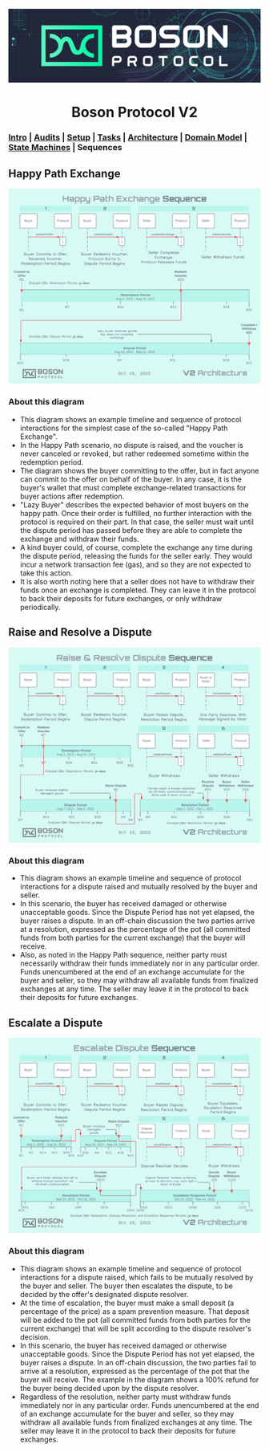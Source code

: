 [![banner](images/banner.png)](https://bosonprotocol.io)

<h1 align="center">Boson Protocol V2</h1>

### [Intro](../README.md) | [Audits](audits.md) | [Setup](setup.md) | [Tasks](tasks.md) | [Architecture](architecture.md) | [Domain Model](domain.md) | [State Machines](state-machines.md) | Sequences

## Happy Path Exchange
![Happy Path Exchange](images/Boson_Protocol_V2_-_Happy_Path_Exchange.png)

### About this diagram
* This diagram shows an example timeline and sequence of protocol interactions for the simplest case of the so-called "Happy Path Exchange".
* In the Happy Path scenario, no dispute is raised, and the voucher is never canceled or revoked, but rather redeemed sometime within the redemption period.
* The diagram shows the buyer committing to the offer, but in fact anyone can commit to the offer on behalf of the buyer. In any case, it is the buyer's wallet that must complete exchange-related transactions for buyer actions after redemption.
* "Lazy Buyer" describes the expected behavior of most buyers on the happy path. Once their order is fulfilled, no further interaction with the protocol is required on their part. In that case, the seller must wait until the dispute period has passed before they are able to complete the exchange and withdraw their funds.
* A kind buyer could, of course, complete the exchange any time during the dispute period, releasing the funds for the seller early. They would incur a network transaction fee (gas), and so they are not expected to take this action.
* It is also worth noting here that a seller does not have to withdraw their funds once an exchange is completed. They can leave it in the protocol to back their deposits for future exchanges, or only withdraw periodically.

## Raise and Resolve a Dispute
![Raise and Resolve a Dispute](images/Boson_Protocol_V2_-_Raise_and_Resolve.png)

### About this diagram
* This diagram shows an example timeline and sequence of protocol interactions for a dispute raised and mutually resolved by the buyer and seller.
* In this scenario, the buyer has received damaged or otherwise unacceptable goods. Since the Dispute Period has not yet elapsed, the buyer raises a dispute. In an off-chain discussion the two parties arrive at a resolution, expressed as the percentage of the pot (all committed funds from both parties for the current exchange) that the buyer will receive. 
* Also, as noted in the Happy Path sequence, neither party must necessarily withdraw their funds immediately nor in any particular order. Funds unencumbered at the end of an exchange accumulate for the buyer and seller, so they may withdraw all available funds from finalized exchanges at any time. The seller may leave it in the protocol to back their deposits for future exchanges.

## Escalate a Dispute
![Escalate a Dispute](images/Boson_Protocol_V2_-_Escalate_Dispute.png)

### About this diagram
* This diagram shows an example timeline and sequence of protocol interactions for a dispute raised, which fails to be mutually resolved by the buyer and seller. The buyer then escalates the dispute, to be decided by the offer's designated dispute resolver.
* At the time of escalation, the buyer must make a small deposit (a percentage of the price) as a spam prevention measure. That deposit will be added to the pot (all committed funds from both parties for the current exchange) that will be split according to the dispute resolver's decision.
* In this scenario, the buyer has received damaged or otherwise unacceptable goods. Since the Dispute Period has not yet elapsed, the buyer raises a dispute. In an off-chain discussion, the two parties fail to arrive at a resolution, expressed as the percentage of the pot that the buyer will receive. The example in the diagram shows a 100% refund for the buyer being decided upon by the dispute resolver.
* Regardless of the resolution, neither party must withdraw funds immediately nor in any particular order. Funds unencumbered at the end of an exchange accumulate for the buyer and seller, so they may withdraw all available funds from finalized exchanges at any time. The seller may leave it in the protocol to back their deposits for future exchanges.
